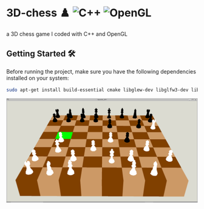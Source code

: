 # 3D-chess ♟️ ![C++](https://img.shields.io/badge/language-C++-blue) ![OpenGL](https://img.shields.io/badge/graphics-OpenGL-brightgreen)

a 3D chess game I coded with C++ and OpenGL


## Getting Started 🛠️ 
Before running the project, make sure you have the following dependencies installed on your system:
```bash
sudo apt-get install build-essential cmake libglew-dev libglfw3-dev libglm-dev libglu1-mesa-dev libgl-dev libxrandr-dev libxi-dev libxinerama-dev libx11-dev
```
![Demo](chess.PNG)

